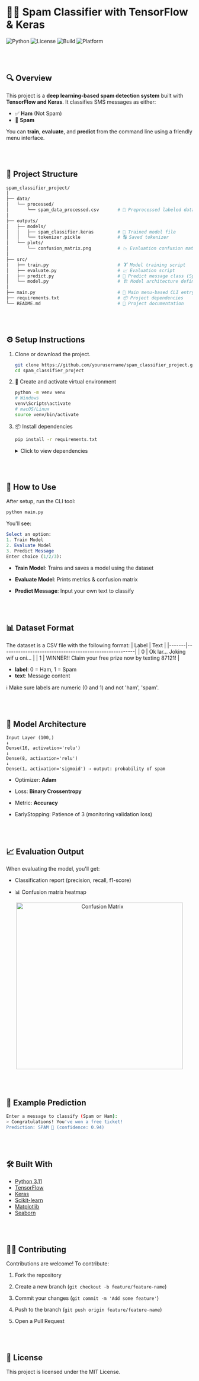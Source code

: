 # 🚫📩 Spam Classifier with TensorFlow & Keras

![Python](https://img.shields.io/badge/Python-3.11-blue.svg)
![License](https://img.shields.io/badge/License-MIT-green.svg)
![Build](https://img.shields.io/badge/Build-Passing-brightgreen)
![Platform](https://img.shields.io/badge/Platform-Windows%20%7C%20Linux%20%7C%20macOS-lightgrey)

<br><br>

## 🔍 Overview

This project is a **deep learning-based spam detection system** built with **TensorFlow and Keras**. It classifies SMS messages as either:

- ✅ **Ham** (Not Spam)  
- 🚨 **Spam**

You can **train**, **evaluate**, and **predict** from the command line using a friendly menu interface.

<br><br>

## 🧱 Project Structure
```bash
spam_classifier_project/
│
├── data/
│   └── processed/
│       └── spam_data_processed.csv       # 🧾 Preprocessed labeled dataset
│
├── outputs/
│   ├── models/
│   │   ├── spam_classifier.keras         # 🧠 Trained model file
│   │   └── tokenizer.pickle              # 🔠 Saved tokenizer
│   └── plots/
│       └── confusion_matrix.png          # 📉 Evaluation confusion matrix
│
├── src/
│   ├── train.py                          # 🏋️ Model training script
│   ├── evaluate.py                       # 📈 Evaluation script
│   ├── predict.py                        # 🔮 Predict message class (Spam or Ham)
│   └── model.py                          # 🏗️ Model architecture definition
│
├── main.py                               # 🧭 Main menu-based CLI entry point
├── requirements.txt                      # 📦 Project dependencies
└── README.md                             # 📘 Project documentation
```

<br><br>

## ⚙️ Setup Instructions

1. Clone or download the project.
   
   ```bash
   git clone https://github.com/yourusername/spam_classifier_project.git
   cd spam_classifier_project
   ```

3. 🧪 Create and activate virtual environment
   
   ```bash
   python -m venv venv
   # Windows
   venv\Scripts\activate
   # macOS/Linux
   source venv/bin/activate
   ```

3. 📦 Install dependencies

   ```bash
   pip install -r requirements.txt
   ```
   <details> <summary>Click to view dependencies</summary>
     tensorflow>=2.11.0
     pandas
     numpy
     scikit-learn
     matplotlib
     seaborn
   </details>

<br><br>

## 🚀 How to Use

After setup, run the CLI tool:
```bash
python main.py
```

You'll see:

```mathematica
Select an option:
1. Train Model
2. Evaluate Model
3. Predict Message
Enter choice (1/2/3):
```
- **Train Model**: Trains and saves a model using the dataset

- **Evaluate Model**: Prints metrics & confusion matrix

- **Predict Message**: Input your own text to classify

<br><br>

## 📊 Dataset Format
The dataset is a CSV file with the following format:
| Label | Text                                                   |
|-------|--------------------------------------------------------|
| 0     | Ok lar... Joking wif u oni...                          |
| 1     | WINNER!! Claim your free prize now by texting 87121!   |

- **label**: 0 = Ham, 1 = Spam
- **text**: Message content

ℹ️ Make sure labels are numeric (0 and 1) and not 'ham', 'spam'.

<br><br>

## 🧠 Model Architecture
```text
Input Layer (100,)
↓
Dense(16, activation='relu')
↓
Dense(8, activation='relu')
↓
Dense(1, activation='sigmoid') → output: probability of spam
```
- Optimizer: **Adam**

- Loss: **Binary Crossentropy**

- Metric: **Accuracy**

- EarlyStopping: Patience of 3 (monitoring validation loss)

<br><br>

## 📈 Evaluation Output

When evaluating the model, you'll get:

- Classification report (precision, recall, f1-score)

- 📊 Confusion matrix heatmap

<p align="center"> <img src="outputs/plots/confusion_matrix.png" alt="Confusion Matrix" width="450"/> </p>

<br><br>

## 💬 Example Prediction

```bash
Enter a message to classify (Spam or Ham): 
> Congratulations! You've won a free ticket!
Prediction: SPAM 🚨 (confidence: 0.94)
```

<br><br>

## 🛠️ Built With

- [Python 3.11](https://www.python.org)
- [TensorFlow](https://www.tensorflow.org/)
- [Keras](https://keras.io/)
- [Scikit-learn](https://scikit-learn.org/)
- [Matplotlib](https://matplotlib.org/)
- [Seaborn](https://seaborn.pydata.org/)
  
<br><br>

## 🧑‍💻 Contributing

Contributions are welcome!
To contribute:

1. Fork the repository

2. Create a new branch (`git checkout -b feature/feature-name`)

3. Commit your changes (`git commit -m 'Add some feature'`)

4. Push to the branch (`git push origin feature/feature-name`)

5. Open a Pull Request

<br><br>

## 📜 License

This project is licensed under the MIT License.




